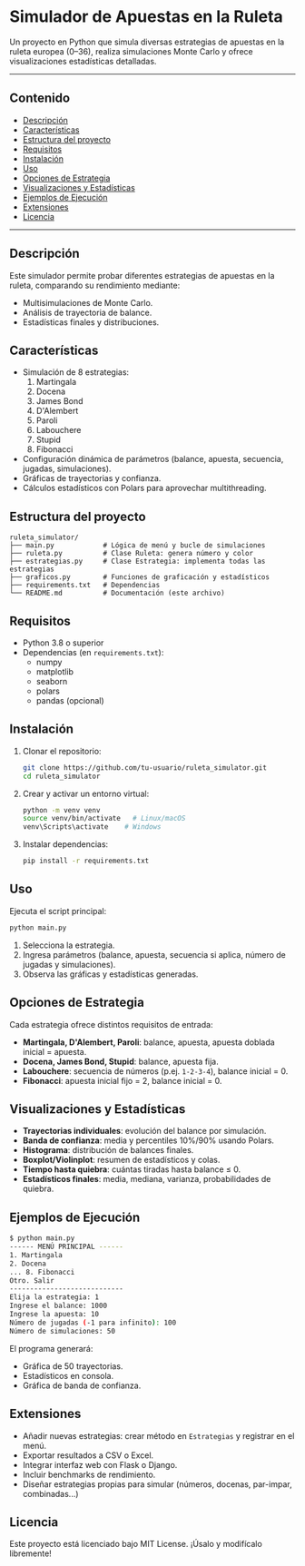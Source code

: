 # Simulador de Apuestas en la Ruleta

Un proyecto en Python que simula diversas estrategias de apuestas en la ruleta europea (0–36), realiza simulaciones Monte Carlo y ofrece visualizaciones estadísticas detalladas.

---

## Contenido

- [Descripción](#descripción)
- [Características](#características)
- [Estructura del proyecto](#estructura-del-proyecto)
- [Requisitos](#requisitos)
- [Instalación](#instalación)
- [Uso](#uso)
- [Opciones de Estrategia](#opciones-de-estrategia)
- [Visualizaciones y Estadísticas](#visualizaciones-y-estadísticas)
- [Ejemplos de Ejecución](#ejemplos-de-ejecución)
- [Extensiones](#extensiones)
- [Licencia](#licencia)

---

## Descripción

Este simulador permite probar diferentes estrategias de apuestas en la ruleta, comparando su rendimiento mediante:

- Multisimulaciones de Monte Carlo.
- Análisis de trayectoria de balance.
- Estadísticas finales y distribuciones.

## Características

- Simulación de 8 estrategias:
  1. Martingala
  2. Docena
  3. James Bond
  4. D'Alembert
  5. Paroli
  6. Labouchere
  7. Stupid
  8. Fibonacci
- Configuración dinámica de parámetros (balance, apuesta, secuencia, jugadas, simulaciones).
- Gráficas de trayectorias y confianza.
- Cálculos estadísticos con Polars para aprovechar multithreading.

## Estructura del proyecto

```
ruleta_simulator/
├── main.py            # Lógica de menú y bucle de simulaciones
├── ruleta.py          # Clase Ruleta: genera número y color
├── estrategias.py     # Clase Estrategia: implementa todas las estrategias
├── graficos.py        # Funciones de graficación y estadísticos
├── requirements.txt   # Dependencias
└── README.md          # Documentación (este archivo)
```

## Requisitos

- Python 3.8 o superior
- Dependencias (en `requirements.txt`):
  - numpy
  - matplotlib
  - seaborn
  - polars
  - pandas (opcional)

## Instalación

1. Clonar el repositorio:
   ```bash
   git clone https://github.com/tu-usuario/ruleta_simulator.git
   cd ruleta_simulator
   ```
2. Crear y activar un entorno virtual:
   ```bash
   python -m venv venv
   source venv/bin/activate   # Linux/macOS
   venv\Scripts\activate    # Windows
   ```
3. Instalar dependencias:
   ```bash
   pip install -r requirements.txt
   ```

## Uso

Ejecuta el script principal:
```bash
python main.py
```

1. Selecciona la estrategia.
2. Ingresa parámetros (balance, apuesta, secuencia si aplica, número de jugadas y simulaciones).
3. Observa las gráficas y estadísticas generadas.

## Opciones de Estrategia

Cada estrategia ofrece distintos requisitos de entrada:

- **Martingala, D'Alembert, Paroli**: balance, apuesta, apuesta doblada inicial = apuesta.
- **Docena, James Bond, Stupid**: balance, apuesta fija.
- **Labouchere**: secuencia de números (p.ej. `1-2-3-4`), balance inicial = 0.
- **Fibonacci**: apuesta inicial fijo = 2, balance inicial = 0.

## Visualizaciones y Estadísticas

- **Trayectorias individuales**: evolución del balance por simulación.
- **Banda de confianza**: media y percentiles 10%/90% usando Polars.
- **Histograma**: distribución de balances finales.
- **Boxplot/Violinplot**: resumen de estadísticos y colas.
- **Tiempo hasta quiebra**: cuántas tiradas hasta balance ≤ 0.
- **Estadísticos finales**: media, mediana, varianza, probabilidades de quiebra.

## Ejemplos de Ejecución

```bash
$ python main.py
------ MENÚ PRINCIPAL ------
1. Martingala
2. Docena
... 8. Fibonacci
Otro. Salir
----------------------------
Elija la estrategia: 1
Ingrese el balance: 1000
Ingrese la apuesta: 10
Número de jugadas (-1 para infinito): 100
Número de simulaciones: 50
```

El programa generará:

- Gráfica de 50 trayectorias.
- Estadísticos en consola.
- Gráfica de banda de confianza.

## Extensiones

- Añadir nuevas estrategias: crear método en `Estrategias` y registrar en el menú.
- Exportar resultados a CSV o Excel.
- Integrar interfaz web con Flask o Django.
- Incluir benchmarks de rendimiento.
- Diseñar estrategias propias para simular (números, docenas, par-impar, combinadas...)

## Licencia

Este proyecto está licenciado bajo MIT License. ¡Úsalo y modifícalo libremente!
